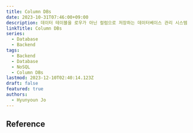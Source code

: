 ```yaml
---
title: Column DBs
date: 2023-10-31T07:46:00+09:00
description: 데이터 테이블을 로우가 아닌 컬럼으로 저장하는 데이터베이스 관리 시스템
linkTitle: Column DBs
series:
  - Database
  - Backend
tags:
  - Backend
  - Database
  - NoSQL
  - Column DBs
lastmod: 2023-12-10T02:40:14.123Z
draft: false
featured: true
authors:
  - Hyunyoun Jo
---
```


## Reference
